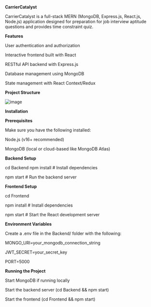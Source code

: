 **CarrierCatalyst**

CarrierCatalyst is a full-stack MERN (MongoDB, Express.js, React.js, Node.js) application designed for preparation for job interview aptitude questions and provides time constraint quiz.

**Features**

User authentication and authorization

Interactive frontend built with React

RESTful API backend with Express.js

Database management using MongoDB

State management with React Context/Redux

**Project Structure**


![image](https://github.com/user-attachments/assets/4e1c2e2e-0075-40f8-bac6-faacc4c539c2)






**Installation**



**Prerequisites**

Make sure you have the following installed:

Node.js (v16+ recommended)

MongoDB (local or cloud-based like MongoDB Atlas)




**Backend Setup**

cd Backend
npm install  # Install dependencies

npm start    # Run the backend server



**Frontend Setup**

cd Frontend

npm install  # Install dependencies

npm start    # Start the React development server



**Environment Variables**

Create a .env file in the Backend/ folder with the following:

MONGO_URI=your_mongodb_connection_string

JWT_SECRET=your_secret_key

PORT=5000



**Running the Project**

Start MongoDB if running locally

Start the backend server (cd Backend && npm start)

Start the frontend (cd Frontend && npm start)
